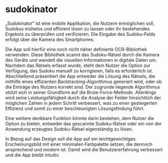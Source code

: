 # sudokinator

„Sudokinator“ ist eine mobile Applikation, die Nutzern ermöglichen soll, Sudokus mühelos und effizient lösen zu lassen oder ihr bestehendes Ergebnis zu überprüfen und verifizieren. Die Eingabe des Sudoku-Felds erfolgt über die Kamera des Smartphones.

Die App soll hierfür eine noch nicht näher definierte OCR-Bibliothek verwenden. Diese Bibliothek scannt das Sudoku-Rätsel durch die Kamera des Geräts und wandelt die visuellen Informationen in digitale Daten um. Nachdem das Rätsels erfasst wurde, steht dem Nutzer die Option zur Verfügung, das Sudoku manuell zu korrigieren, falls es erforderlich ist. 
Abschließend präsentiert die App entweder die Lösung des Rätsels, die mithilfe eines effizienten Backtracking-Algorithmus generiert wird, oder ob die Einträge des Nutzers korrekt sind. Der zugrunde liegende Algorithmus stützt sich in seiner Grundform auf die Brute-Force-Methode. Allerdings wird seine Leistungsfähigkeit durch die Analyse der Felder hinsichtlich der möglichen Zahlen in jedem Schritt verbessert, was zu einer gesteigerten Effizienz und somit zu einer beschleunigten Lösungsfindung führt.

Eine weitere denkbare Funktion könnte darin bestehen, dem Nutzer die Option zu bieten, entweder das gescannte Sudoku-Rätsel oder ein von der Anwendung erzeugtes Sudoku-Rätsel eigenständig zu lösen.

In Bezug auf das Design soll die App auf ein leichtgewichtiges Erscheinungsbild mit einer minimalen Farbpalette setzen, die dennoch ansprechend und modern ist. Damit wird die Benutzererfahrung verbessert und die App bleibt intuitiv.

